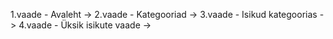 1.vaade - Avaleht -> 
2.vaade - Kategooriad ->
3.vaade - Isikud kategoorias ->
4.vaade - Üksik isikute vaade ->
